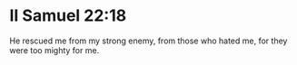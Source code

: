 # II Samuel 22:18

He rescued me from my strong enemy, from those who hated me, for they were too mighty for me.
